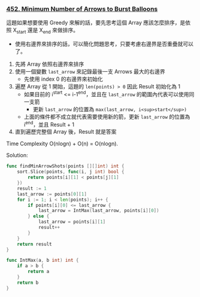 ### [452. Minimum Number of Arrows to Burst Balloons]

這題如果想要使用 Greedy 來解的話，要先思考這個 Array 應該怎麼排序，是依照 X<sub>start</sub> 還是 X<sub>end</sub> 來做排序。
-   使用右邊界來排序的話，可以簡化問題思考，只要考慮右邊界是否重疊就可以了。

1.  先將 Array 依照右邊界來排序
2.  使用一個變數 `last_arrow` 來記錄最後一支 Arrows 最大的右邊界
    -   先使用 index 0 的右邊界來初始化
3.  遍歷 Array 從 1 開始，這題的 `len(points) > 0` 因此 Result 初始化為 1
    -   如果目前的 i<sup>start</sup> <= i-1<sup>end</sup>，並且在 `last_arrow` 的範圍內代表可以使用同一支箭
        -   更新 `last_arrow` 的位置為 `max(last_arrow, i<sup>start</sup>)`
    -   上面的條件都不成立就代表需要使用新的箭，更新 `last_arrow` 的位置為 i<sup>end</sup>，並且 Result + 1
4.  直到遍歷完整個 Array 後，Result 就是答案

Time Complexity O(nlogn) + O(n) = O(nlogn).

Solution:
```go
func findMinArrowShots(points [][]int) int {
	sort.Slice(points, func(i, j int) bool {
		return points[i][1] < points[j][1]
	})
	result := 1
	last_arrow := points[0][1]
	for i := 1; i < len(points); i++ {
		if points[i][0] <= last_arrow {
			last_arrow = IntMax(last_arrow, points[i][0])
		} else {
			last_arrow = points[i][1]
			result++
		}
	}
	return result
}

func IntMax(a, b int) int {
	if a > b {
		return a
	}
	return b
}
```

[452. Minimum Number of Arrows to Burst Balloons]: https://leetcode.com/problems/minimum-number-of-arrows-to-burst-balloons/description/